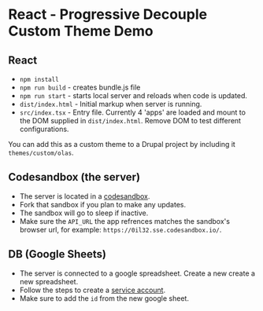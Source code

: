 # React - Progressive Decouple Custom Theme Demo

## React

- `npm install`
- `npm run build` - creates bundle.js file
- `npm run start` - starts local server and reloads when code is updated.
- `dist/index.html` - Initial markup when server is running.
- `src/index.tsx` - Entry file. Currently 4 'apps' are loaded and mount to the DOM supplied in `dist/index.html`. Remove DOM to test different configurations.

You can add this as a custom theme to a Drupal project by including it `themes/custom/olas`.

## Codesandbox (the server)

- The server is located in a [codesandbox](https://codesandbox.io/s/node-express-server-forked-0il32?file=/src/index.js).
- Fork that sandbox if you plan to make any updates.
- The sandbox will go to sleep if inactive.
- Make sure the `API_URL` the app refrences matches the sandbox's browser url, for example: `https://0il32.sse.codesandbox.io/`.

## DB (Google Sheets)

- The server is connected to a google spreadsheet. Create a new create a new spreadsheet.
- Follow the steps to create a [service account](https://www.twilio.com/blog/2017/03/google-spreadsheets-and-javascriptnode-js.html).
- Make sure to add the `id` from the new google sheet.
